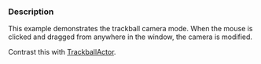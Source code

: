 ### Description
This example demonstrates the trackball camera mode. When the mouse is clicked and dragged from anywhere in the window, the camera is modified.

Contrast this with [TrackballActor](TrackballActor).
